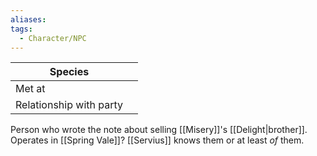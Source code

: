 ```yaml
---
aliases:
tags:
  - Character/NPC
---
```


| Species                 |     |
| ----------------------- | --- |
| Met at                  |     |
| Relationship with party |     |

Person who wrote the note about selling [[Misery]]'s [[Delight|brother]]. Operates in [[Spring Vale]]? [[Servius]] knows them or at least _of_ them. 

